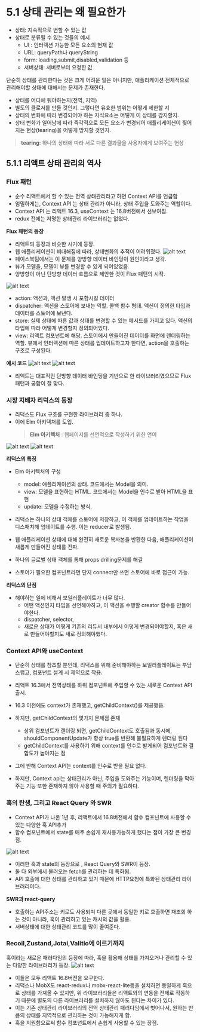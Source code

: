 # 5.1 상태 관리는 왜 필요한가

- 상태: 지속적으로 변할 수 있는 값
- 상태로 분류될 수 있는 것들의 예시
  - UI : 인터렉션 가능한 모든 요소의 현재 값
  - URL: queryPath나 queryString
  - form: loading,submit,disabled,validation 등
  - 서버상태: 서버로부터 요청한 값

단순히 상태를 관리한다는 것은 크게 어려운 일은 아니지만,
애플리케이션 전체적으로 관리해야할 상태에 대해서는 문제가 존재한다.

- 상태를 어디에 둬야하는지(전역, 지역)
- 별도의 클로저를 만들 것인지. 그렇다면 유효한 범위는 어떻게 제한할 지
- 상태의 변화에 따라 변경되어야 하는 자식요소는 어떻게 이 상태를 감지할지.
- 상태 변화가 일어남에 따라 즉각적으로 모든 요소가 변경되어 애플리케이션이 찢어지는 현상(tearing)을 어떻게 방지할 것인지.

> **tearing**: 하나의 상태에 따라 서로 다른 결과물을 사용자에게 보여주는 현상

## 5.1.1 리액트 상태 관리의 역사

### Flux 패턴

- 순수 리액트에서 할 수 있는 전역 상태관리라고 하면 Context API를 언급함
- 엄밀하게는, Context API 는 상태 관리가 아니라, 상태 주입을 도와주는 역할이다.
- Context API 는 리액트 16.3, useContext 는 16.8버전에서 선보여짐.
- redux 전에는 저명한 상태관리 라이브러리는 없었다.

**Flux 패턴의 등장**

- 리액트듸 등장과 비슷한 시기에 등장.
- 웹 애플리케이션이 비대해짐에 따라, 상태변화의 추적이 어려워졌다.
  ![alt text](images/image.png)
- 페이스북팀에서는 이 문제를 양방향 데이터 바인딩이 원인이라고 생각.
- 뷰가 모델을, 모델이 뷰를 변경할 수 있게 되어있었음.
- 양방향이 아닌 단방향 데이터 흐름으로 제안한 것이 Flux 패턴의 시작.

![alt text](images/image-2.png)

- action: 액션과, 액션 발생 시 포함시킬 데이터
- dispatcher: 액션을 스토어에 보내는 역할. 콜백 함수 형태. 액션이 정의한 타입과 데이터를 스토어에 보낸다.
- store: 실제 상태에 따른 값과 상태를 변경할 수 있는 메서드를 가지고 있다. 액션의 타입에 따라 어떻게 변경할지 정의되어있다.
- view: 리액트 컴포넌트에 해당. 스토어에서 만들어진 데이터를 화면에 렌더링하는 역할. 뷰에서 인터렉션에 따른 상태를 업데이트하고자 한다면, action을 호출하는 구조로 구성된다.

**예시 코드**
![alt text](images/image-3.png)
![alt text](images/image-4.png)

- 리액트는 대표적인 단방향 데이터 바인딩을 기반으로 한 라이브러리였으므로 Flux패턴과 궁합이 잘 맞다.

### 시장 지배자 리덕스의 등장

- 리덕스도 Flux 구조를 구현한 라이브러리 중 하나.
- 이에 Elm 아키텍처를 도입.
  > **Elm 아키텍처** : 웹페이지를 선언적으로 작성하기 위한 언어

![alt text](images/image-5.png)
![alt text](images/image-6.png)

**리덕스의 특징**

- Elm 아키텍처의 구성

  - model: 애플리케이션의 상태. 코드에서는 Model을 의미.
  - view: 모델을 표현하는 HTML. 코드에서는 Model을 인수로 받아 HTML을 표현
  - update: 모델을 수정하는 방식.

- 리덕스는 하나의 상태 객체를 스토어에 저장하고, 이 객체를 업데이트하는 작업을 디스패치해 업데이트를 수행. 이는 reducer로 발생됨.
- 웹 애플리케이션 상태에 대해 완전히 새로운 복사본을 반환한 다음, 애플리케이션이 새롭게 만들어진 상태를 전파.
- 하나의 글로벌 상태 객체를 통해 props drilling문제를 해결
- 스토어가 필요한 컴포넌트라면 단지 connect만 쓰면 스토어에 바로 접근이 가능.

**리덕스의 단점**

- 해야하는 일에 비해서 보일러플레이트가 너무 많다.
  - 어떤 액션인지 타입을 선언해야하고, 이 액션을 수행할 creator 함수를 만들어야한다.
  - dispatcher, selector,
  - 새로운 상태가 어떻게 기존의 리듀서 내부에서 어덯게 변경되어야할지, 혹은 새로 만들어야할지도 새로 정의해야했다.

### Context API와 useContext

- 단순히 상태를 참조할 뿐인데, 리덕스를 위해 준비해야하는 보일러플레이트는 부담스럽고, 컴포넌트 설계 시 제약으로 작용.
- 리액트 16.3에서 전역상태를 하위 컴포넌트에 주입할 수 있는 새로운 Context API출시.
- 16.3 이전에도 context가 존재했고, getChildContext()를 제공했음.
- 하지만, getChildContext의 몇가지 문제점 존재

  - 상위 컴포넌트가 렌더링 되면, getChildContext도 호출됨과 동시에, shouldComponentUpdate가 항상 true를 반환해 불필요하게 렌더링 된다
  - getChildContext를 사용하기 위해 context를 인수로 받게되어 컴포넌트와 결합도가 높아지는 점

- 그에 반해 Context API는 context를 인수로 받을 필요 없다.
- 하지만, Context api는 상태관리가 아닌, 주입을 도와주는 기능이며, 렌더링을 막아주는 기능 또한 존재하지 않아 사용할 때 주의가 필요하다.

### 훅의 탄생, 그리고 React Query 와 SWR

- Context API가 나온 1년 후, 리액트에서 16.8버전에서 함수 컴포넌트에 사용할 수 있는 다양한 훅 API추가
- 함수 컴포넌트에서 state를 매주 손쉽게 재사용가능하게 했다는 점이 가장 큰 변경점.

![alt text](images/image-7.png)

- 이러한 훅과 state의 등장으로 , React Query와 SWR이 등장.
- 둘 다 외부에서 불러오는 fetch를 관리하는 데 특화됨.
- API 호출에 대한 상태를 관리하고 있기 때문에 HTTP요청에 특화된 상태관리 라이브러리이다.

**SWR과 react-query**

- 호출하는 API주소는 키로도 사용되며 다른 곳에서 동일한 키로 호출하면 재조회 하는 것이 아니라, 훅이 관리하고 있는 캐시의 값을 활용.
- 서버상태에 대한 상태관리 코드를 많이 줄여준다.

### Recoil,Zustand,Jotai,Valitio에 이르기까지

훅이라는 새로운 패러다임의 등장에 따라, 훅을 활용해 상태를 가져오거나 관리할 수 있는 다양한 라이브러리가 등장.
![alt text](images/image-8.png)

- 이들은 모두 리액트 16.8버전을 요구한다.
- 리덕스나 MobX도 react-redux나 mobx-react-lite등을 설치하면 동일하게 훅으로 상태를 가져올 수 있지만, 위 라이브러리들은 리액트와의 연동을 전제로 작동하기 때문에 별도의 다른 라이브러리를 설치하지 않아도 된다는 차이가 있다.
- 이는 기존 상태관리 라이브러리의 전역 상태관리 패러다임에서 벗어나서, 원하는 만큼의 상태를 지역적으로 관리하는 것이 가능해지게 함.
- 훅을 지원함으로써 함수 컴포넌트에서 손쉽게 사용할 수 있는 장점.
